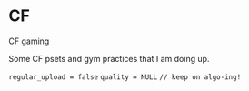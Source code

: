 # CF
CF gaming


Some CF psets and gym practices that I am doing up.

`regular_upload = false`
`quality = NULL`
`// keep on algo-ing!`
